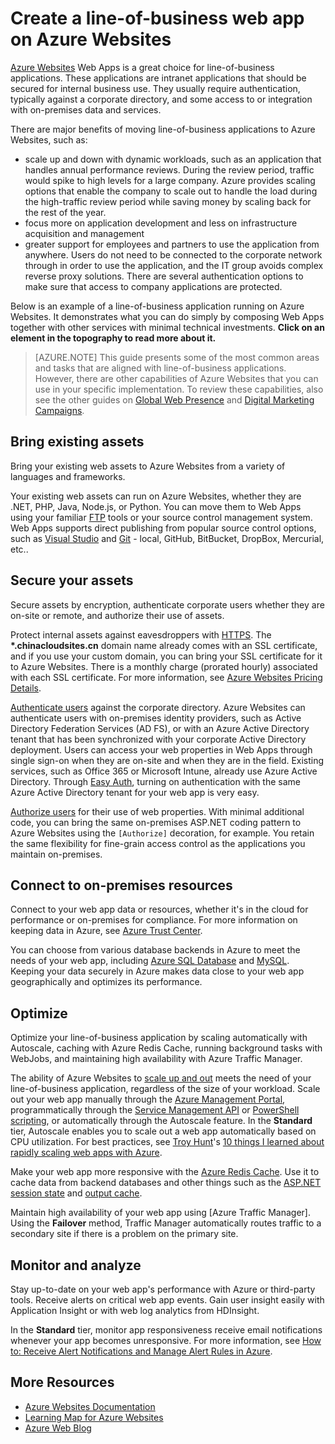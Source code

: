 <properties 
	pageTitle="Create a line-of-business web app on Azure Websites" 
	description="This guide provides a technical overview of how to use Azure Websites to create intranet, line-of-business applications. This includes authentication strategies, service bus relay, and monitoring." 
	editor="jimbe" 
	manager="wpickett" 
	authors="cephalin" 
	services="app-service\web" 
	documentationCenter=""/>

<tags
	ms.service="app-service-web"
	ms.date="09/29/2015"
	wacn.date=""/>



# Create a line-of-business web app on Azure Websites

[Azure Websites](/documentation/services/web-sites/) Web Apps is a great choice for line-of-business applications. These applications are intranet applications that should be secured for internal business use. They usually require authentication, typically against a corporate directory, and some access to or integration with on-premises data and services. 

There are major benefits of moving line-of-business applications to Azure Websites, such as:

-  scale up and down with dynamic workloads, such as an application that handles annual performance reviews. During the review period, traffic would spike to high levels for a large company. Azure provides scaling options that enable the company to scale out to handle the load during the high-traffic review period while saving money by scaling back for the rest of the year. 
-  focus more on application development and less on infrastructure acquisition and management
-  greater support for employees and partners to use the application from anywhere. Users do not need to be connected to the corporate network through in order to use the application, and the IT group avoids complex reverse proxy solutions. There are several authentication options to make sure that access to company applications are protected.

Below is an example of a line-of-business application running on Azure Websites. It demonstrates what you can do simply by composing Web Apps together with other services with minimal technical investments. **Click on an element in the topography to read more about it.** 

<object type="image/svg+xml" data="https://sidneyhcontent.blob.core.windows.net/documentation/web-app-notitle.svg" width="100%" height="100%"></object>

> [AZURE.NOTE]
> This guide presents some of the most common areas and tasks that are aligned with line-of-business applications. However, there are other capabilities of Azure Websites that you can use in your specific implementation. To review these capabilities, also see the other guides on [Global Web Presence](/documentation/articles/web-sites-global-web-presence-solution-overview) and [Digital Marketing Campaigns](/documentation/articles/web-sites-digital-marketing-application-solution-overview).

## Bring existing assets

Bring your existing web assets to Azure Websites from a variety of languages and frameworks.

Your existing web assets can run on Azure Websites, whether they are .NET, PHP, Java, Node.js, or Python. You can move them to Web Apps using your familiar [FTP] tools or your source control management system. Web Apps supports direct publishing from popular source control options, such as [Visual Studio] and [Git] - local, GitHub, BitBucket, DropBox, Mercurial, etc..

## Secure your assets

Secure assets by encryption, authenticate corporate users whether they are on-site or remote, and authorize their use of assets. 

Protect internal assets against eavesdroppers with [HTTPS]. The **\*.chinacloudsites.cn** domain name already comes with an SSL certificate, and if you use your custom domain, you can bring your SSL certificate for it to Azure Websites. There is a monthly charge (prorated hourly) associated with each SSL certificate. For more information, see [Azure Websites Pricing Details].

[Authenticate users] against the corporate directory. Azure Websites can authenticate users with on-premises identity providers, such as Active Directory Federation Services (AD FS), or with an Azure Active Directory tenant that has been synchronized with your corporate Active Directory deployment. Users can access your web properties in Web Apps through single sign-on when they are on-site and when they are in the field. Existing services, such as Office 365 or Microsoft Intune, already use Azure Active Directory. Through [Easy Auth], turning on authentication with the same Azure Active Directory tenant for your web app is very easy. 

[Authorize users] for their use of web properties. With minimal additional code, you can bring the same on-premises ASP.NET coding pattern to Azure Websites using the `[Authorize]` decoration, for example. You retain the same flexibility for fine-grain access control as the applications you maintain on-premises.

## Connect to on-premises resources ##

Connect to your web app data or resources, whether it's in the cloud for performance or on-premises for compliance. For more information on keeping data in Azure, see [Azure Trust Center]. 

You can choose from various database backends in Azure to meet the needs of your web app, including [Azure SQL Database] and [MySQL]. Keeping your data securely in Azure makes data close to your web app geographically and optimizes its performance.


## Optimize

Optimize your line-of-business application by scaling automatically with Autoscale, caching with Azure Redis Cache, running background tasks with WebJobs, and maintaining high availability with Azure Traffic Manager.

The ability of Azure Websites to [scale up and out] meets the need of your line-of-business application, regardless of the size of your workload. Scale out your web app manually through the [Azure Management Portal], programmatically through the [Service Management API] or [PowerShell scripting], or automatically through the Autoscale feature. In the **Standard** tier, Autoscale enables you to scale out a web app automatically based on CPU utilization. For best practices, see [Troy Hunt]'s [10 things I learned about rapidly scaling web apps with Azure].

Make your web app more responsive with the [Azure Redis Cache]. Use it to cache data from backend databases and other things such as the [ASP.NET session state] and [output cache].

Maintain high availability of your web app using [Azure Traffic Manager]. Using the **Failover** method, Traffic Manager automatically routes traffic to a secondary site if there is a problem on the primary site.

## Monitor and analyze

Stay up-to-date on your web app's performance with Azure or third-party tools. Receive alerts on critical web app events. Gain user insight easily with Application Insight or with web log analytics from HDInsight. 


In the **Standard** tier, monitor app responsiveness receive email notifications whenever your app becomes unresponsive. For more information, see [How to: Receive Alert Notifications and Manage Alert Rules in Azure].

## More Resources

- [Azure Websites Documentation](/home/features/app-service/web/)
- [Learning Map for Azure Websites](/documentation/articles/websites-learning-map)
- [Azure Web Blog](/blog/topics/web/)





[Azure Websites]: /home/features/web-site/

[FTP]: /documentation/articles/web-sites-deploy#ftp
[Visual Studio]: /documentation/articles/web-sites-dotnet-get-started

[Git]: /documentation/articles/web-sites-publish-source-control
[HTTPS]: /documentation/articles/web-sites-configure-ssl-certificate
[Azure Websites Pricing Details]: /home/features/web-site#price
[Authenticate users]: /documentation/articles/web-sites-authentication-authorization
[Easy Auth]:/blog/2014/11/13/azure-websites-authentication-authorization/
[Authorize users]: /documentation/articles/web-sites-authentication-authorization
[Azure Trust Center]:/support/trust-center/
[MySQL]: /documentation/articles/web-sites-php-mysql-deploy-use-git
[Azure SQL Database]: /documentation/articles/web-sites-dotnet-deploy-aspnet-mvc-app-membership-oauth-sql-database

[scale up and out]: /documentation/articles/web-sites-scale
[Azure Management Portal]:http://manage.windowsazure.cn/
[Service Management API]:http://msdn.microsoft.com/zh-cn/library/azure/ee460799.aspx
[PowerShell scripting]:http://msdn.microsoft.com/zh-cn/library/azure/jj152841.aspx
[Troy Hunt]:https://twitter.com/troyhunt
[10 things I learned about rapidly scaling web apps with Azure]:http://www.troyhunt.com/2014/09/10-things-i-learned-about-rapidly.html
[Azure Redis Cache]:/blog/2014/06/05/mvc-movie-app-with-azure-redis-cache-in-15-minutes/
[ASP.NET session state]:https://msdn.microsoft.com/zh-cn/library/azure/dn690522.aspx
[output cache]:https://msdn.microsoft.com/zh-cn/library/azure/dn798898.aspx

[quick glance]: /documentation/articles/web-sites-monitor
[Azure Application Insights]:http://blogs.msdn.com/b/visualstudioalm/archive/2015/01/07/application-insights-and-azure-websites.aspx

[How to: Receive Alert Notifications and Manage Alert Rules in Azure]:http://msdn.microsoft.com/zh-cn/library/azure/dn306638.aspx

 
